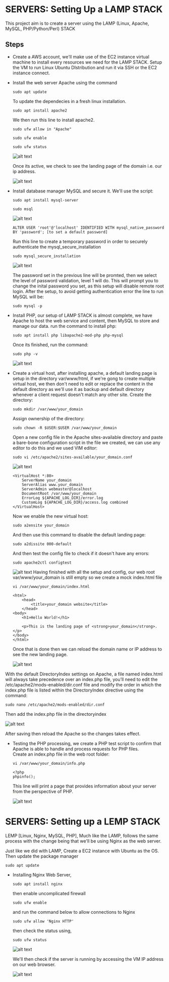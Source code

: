 # SERVERS: Setting Up a LAMP STACK

This project aim is to create a server using the LAMP (Linux, Apache, MySQL, PHP/Python/Perl) STACK

## Steps
- Create a AWS account, we'll make use of the EC2 instance virtual machine to install every resources we need for the LAMP STACK. Setup the VM to run Linux Ubuntu DIstribution and run it via SSH or the EC2 instance connect. 
- Install the web server Apache using the command 
    ```
    sudo apt update 
    ```
    To update the dependecies in a fresh linux installation.
    ```
    sudo apt install apache2
    ```
    We then run this line to install apache2.
    ```
    sudo ufw allow in "Apache"
    ```
    ```
    sudo ufw enable
    ```
    ```
    sudo ufw status
    ```

    ![alt text](<../images/apache running.png>)

    Once its active, we check to see the landing page of the domain i.e. our ip address.
   
    ![alt text](<../images/landing page for the web swrver.png>)

- Install database manager MySQL and secure it. We'll use the script:
    ```
    sudo apt install mysql-server
    ```
    ```
    sudo msql
    ```

    ![alt text](<../images/mysql installed.png>)

    ```
    ALTER USER 'root'@'localhost' IDENTIFIED WITH mysql_native_password BY 'password'; [to set a default password]

    ```
    Run this line to create a temporary password in order to securely authenticate the mysql_secure_installation
    ```
    sudo mysql_secure_installation
    ```
    ![alt text](<../images/mysql secure installation.png>)
    
    The password set in the previous line will be promted, then we select the level of password validation, level 1 will do. This will prompt you to change the inital password you set, as this setup will disable remote root login. After the setup, to avoid getting authentication error the line to run MySQL will be:
    ```
    sudo mysql -p
    ```
- Install PHP, our setup of LAMP STACK is almost complete, we have Apache to host the web service and content, then MySQL to store and manage our data. run the command to install php:
    ```
    sudo apt install php libapache2-mod-php php-mysql
    ```
    Once its finished, run the command:
    ```
    sudo php -v
    ```
    
    ![alt text](<../images/php installed.png>)

- Create a virtual host, after installing apache, a default landing page is setup in the directory var/www/html, if we're gong to create multiple virtual host, we then don't need to edit or replace the content in the default directory as we'll use it as backup and default directory whenever a client request doesn't match any other site. 
Create the directory:
    ```
    sudo mkdir /var/www/your_domain
    ```
    Assign ownership of the directory:
    ```
    sudo chown -R $USER:$USER /var/www/your_domain
    ```
    Open a new config file in the Apache sites-available directory and paste a bare-bone configuration script in the file we created, we can use any editor to do this and we used VIM editor:
    ```
    sudo vi /etc/apache2/sites-available/your_domain.conf
    ```
    
    ![alt text](<../images/create a virtual domain.png>)
    ```
    <VirtualHost *:80>
        ServerName your_domain
        ServerAlias www.your_domain 
        ServerAdmin webmaster@localhost
        DocumentRoot /var/www/your_domain
        ErrorLog ${APACHE_LOG_DIR}/error.log
        CustomLog ${APACHE_LOG_DIR}/access.log combined
    </VirtualHost>
    ```

    
    Now we enable the new virtual host:
    ```
    sudo a2ensite your_domain
    ```
    And then use this command to disable the default landing page:
    ```
    sudo a2dissite 000-default
    ```
    And then test the config file to check if it doesn't have any errors:
    ```
    sudo apache2ctl configtest
    ```
    ![alt text](<../images/virtual server setup.png>)
    Having finished with all the setup and config, our web root var/www/your_domain is still empty so we create a mock index.html file
    ```
    vi /var/www/your_domain/index.html
    ```
    ```
    <html>
        <head>
            <title>your_domain website</title>
        </head>
    <body>
        <h1>Hello World!</h1>

        <p>This is the landing page of <strong>your_domain</strong>.</p>
    </body>
    </html>   
    ```
    Once that is done then we can reload the domain name or IP address to see the new landing page.

    ![alt text](<../images/new landing page .png>)

With the default DirectoryIndex settings on Apache, a file named index.html will always take precedence over an index.php file, you’ll need to edit the /etc/apache2/mods-enabled/dir.conf file and modify the order in which the index.php file is listed within the DirectoryIndex directive using the command:
```
sudo nano /etc/apache2/mods-enabled/dir.conf
```

Then add the index.php file in the directoryindex

![alt text](<../images/add php to directory index.png>)

After saving then reload the Apache so the changes takes effect.
- Testing the PHP processing, we create a PHP test script to confirm that Apache is able to handle and process requests for PHP files.  
    Create an index.php file in the web root folder:
    ```
    vi /var/www/your_domain/info.php
    ```
    ```
    <?php
    phpinfo();
    ```

    This line will print a page that provides information about your server from the perspective of PHP.

    ![alt text](<../images/PHP info.jpeg>)


# SERVERS: Setting up a LEMP STACK

LEMP [Linux, Nginx, MySQL, PHP], Much like the LAMP, follows the same process with the change being that we'll be using Nginx as the web server.

Just like we did with LAMP, 
Create a EC2 instance with Ubuntu as the OS.
Then update the package manager 
```
sudo apt update
```


- Installing Nginx Web Server, 
    ```
    sudo apt install nginx
    ```
    then enable uncomplicated firewall
    ```
    sudo ufw enable
    ```
    and run the command below to allow connections to Nginx
    ```
    sudo ufw allow 'Nginx HTTP'
    ```
    then check the status using,
    ```
    sudo ufw status
    ```
    ![alt text](<../images/ufw status nginx.png>)
    
    We'll then check if the server is running by accessing the VM IP address on our web browser.

    ![alt text](<../images/default landing page for nginx.png>)

    



    